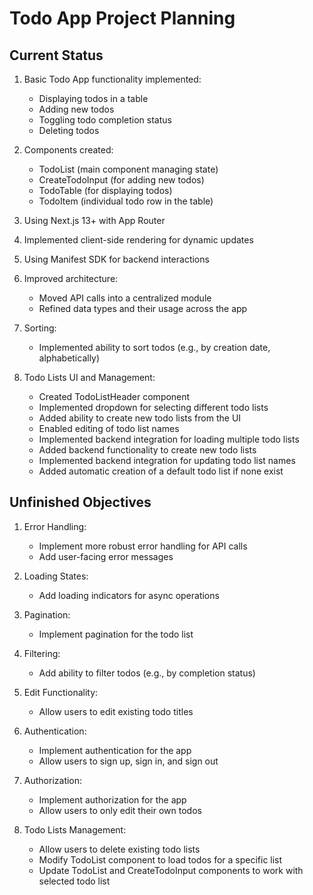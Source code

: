 # Todo App Project Planning

## Current Status

1. Basic Todo App functionality implemented:
   - Displaying todos in a table
   - Adding new todos
   - Toggling todo completion status
   - Deleting todos

2. Components created:
   - TodoList (main component managing state)
   - CreateTodoInput (for adding new todos)
   - TodoTable (for displaying todos)
   - TodoItem (individual todo row in the table)

3. Using Next.js 13+ with App Router
4. Implemented client-side rendering for dynamic updates
5. Using Manifest SDK for backend interactions
6. Improved architecture:
   - Moved API calls into a centralized module
   - Refined data types and their usage across the app
7. Sorting:
   - Implemented ability to sort todos (e.g., by creation date, alphabetically)

8. Todo Lists UI and Management:
   - Created TodoListHeader component
   - Implemented dropdown for selecting different todo lists
   - Added ability to create new todo lists from the UI
   - Enabled editing of todo list names
   - Implemented backend integration for loading multiple todo lists
   - Added backend functionality to create new todo lists
   - Implemented backend integration for updating todo list names
   - Added automatic creation of a default todo list if none exist

## Unfinished Objectives

1. Error Handling:
   - Implement more robust error handling for API calls
   - Add user-facing error messages

2. Loading States:
   - Add loading indicators for async operations

3. Pagination:
   - Implement pagination for the todo list

4. Filtering:
   - Add ability to filter todos (e.g., by completion status)

5. Edit Functionality:
   - Allow users to edit existing todo titles

6. Authentication:
   - Implement authentication for the app
   - Allow users to sign up, sign in, and sign out

7. Authorization:
   - Implement authorization for the app
   - Allow users to only edit their own todos

8. Todo Lists Management:
   - Allow users to delete existing todo lists
   - Modify TodoList component to load todos for a specific list
   - Update TodoList and CreateTodoInput components to work with selected todo list